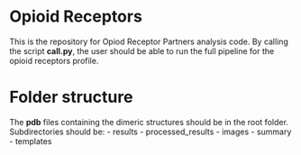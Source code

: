 # Opioid Receptors
This is the repository for Opiod Receptor Partners analysis code. By calling the script **call.py**, the user should be able to run the full pipeline for the opioid receptors profile.

# Folder structure
The **pdb** files containing the dimeric structures should be in the root folder. Subdirectories should be:
	- results
	- processed_results
	- images
	- summary
	- templates
